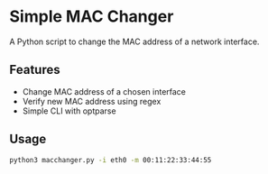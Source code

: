 # Simple MAC Changer

A Python script to change the MAC address of a network interface.

## Features
- Change MAC address of a chosen interface
- Verify new MAC address using regex
- Simple CLI with optparse

## Usage
```bash
python3 macchanger.py -i eth0 -m 00:11:22:33:44:55
